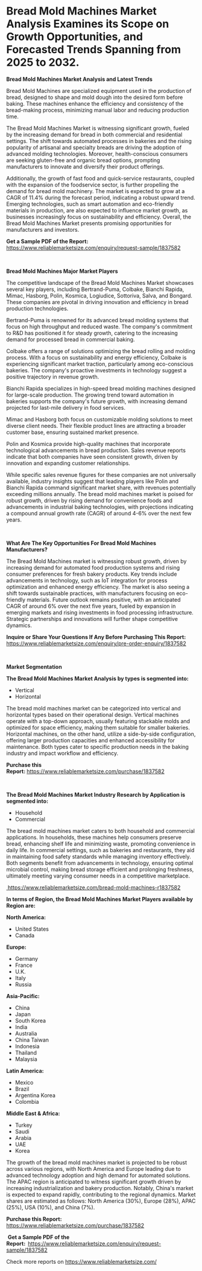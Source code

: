 <p><h1>Bread Mold Machines Market Analysis Examines its Scope on Growth Opportunities, and Forecasted Trends Spanning from 2025 to 2032.</h1></p><p><strong>Bread Mold Machines Market Analysis and Latest Trends</strong></p>
<p><p>Bread Mold Machines are specialized equipment used in the production of bread, designed to shape and mold dough into the desired form before baking. These machines enhance the efficiency and consistency of the bread-making process, minimizing manual labor and reducing production time.</p><p>The Bread Mold Machines Market is witnessing significant growth, fueled by the increasing demand for bread in both commercial and residential settings. The shift towards automated processes in bakeries and the rising popularity of artisanal and specialty breads are driving the adoption of advanced molding technologies. Moreover, health-conscious consumers are seeking gluten-free and organic bread options, prompting manufacturers to innovate and diversify their product offerings.</p><p>Additionally, the growth of fast food and quick-service restaurants, coupled with the expansion of the foodservice sector, is further propelling the demand for bread mold machinery. The market is expected to grow at a CAGR of 11.4% during the forecast period, indicating a robust upward trend. Emerging technologies, such as smart automation and eco-friendly materials in production, are also expected to influence market growth, as businesses increasingly focus on sustainability and efficiency. Overall, the Bread Mold Machines Market presents promising opportunities for manufacturers and investors.</p></p>
<p><strong>Get a Sample PDF of the Report:&nbsp;</strong> <a href="https://www.reliablemarketsize.com/enquiry/request-sample/1837582?utm_campaign=2788&utm_medium=2&utm_source=Github&utm_content=ia&utm_term=28022025&utm_id=bread-mold-machines">https://www.reliablemarketsize.com/enquiry/request-sample/1837582</a></p>
<p>&nbsp;</p>
<p><strong>Bread Mold Machines Major Market Players</strong></p>
<p><p>The competitive landscape of the Bread Mold Machines Market showcases several key players, including Bertrand-Puma, Colbake, Bianchi Rapida, Mimac, Hasborg, Polin, Kosmica, Logiudice, Sottoriva, Salva, and Bongard. These companies are pivotal in driving innovation and efficiency in bread production technologies.</p><p>Bertrand-Puma is renowned for its advanced bread molding systems that focus on high throughput and reduced waste. The company's commitment to R&D has positioned it for steady growth, catering to the increasing demand for processed bread in commercial baking.</p><p>Colbake offers a range of solutions optimizing the bread rolling and molding process. With a focus on sustainability and energy efficiency, Colbake is experiencing significant market traction, particularly among eco-conscious bakeries. The company's proactive investments in technology suggest a positive trajectory in revenue growth.</p><p>Bianchi Rapida specializes in high-speed bread molding machines designed for large-scale production. The growing trend toward automation in bakeries supports the company's future growth, with increasing demand projected for last-mile delivery in food services.</p><p>Mimac and Hasborg both focus on customizable molding solutions to meet diverse client needs. Their flexible product lines are attracting a broader customer base, ensuring sustained market presence.</p><p>Polin and Kosmica provide high-quality machines that incorporate technological advancements in bread production. Sales revenue reports indicate that both companies have seen consistent growth, driven by innovation and expanding customer relationships.</p><p>While specific sales revenue figures for these companies are not universally available, industry insights suggest that leading players like Polin and Bianchi Rapida command significant market share, with revenues potentially exceeding millions annually. The bread mold machines market is poised for robust growth, driven by rising demand for convenience foods and advancements in industrial baking technologies, with projections indicating a compound annual growth rate (CAGR) of around 4-6% over the next few years.</p></p>
<p>&nbsp;</p>
<p><strong>What Are The Key Opportunities For Bread Mold Machines Manufacturers?</strong></p>
<p><p>The Bread Mold Machines market is witnessing robust growth, driven by increasing demand for automated food production systems and rising consumer preferences for fresh bakery products. Key trends include advancements in technology, such as IoT integration for process optimization and enhanced energy efficiency. The market is also seeing a shift towards sustainable practices, with manufacturers focusing on eco-friendly materials. Future outlook remains positive, with an anticipated CAGR of around 6% over the next five years, fueled by expansion in emerging markets and rising investments in food processing infrastructure. Strategic partnerships and innovations will further shape competitive dynamics.</p></p>
<p><strong>Inquire or Share Your Questions If Any Before Purchasing This Report:</strong> <a href="https://www.reliablemarketsize.com/enquiry/pre-order-enquiry/1837582?utm_campaign=2788&utm_medium=2&utm_source=Github&utm_content=ia&utm_term=28022025&utm_id=bread-mold-machines">https://www.reliablemarketsize.com/enquiry/pre-order-enquiry/1837582</a></p>
<p>&nbsp;</p>
<p><strong>Market Segmentation</strong></p>
<p><strong>The Bread Mold Machines Market Analysis by types is segmented into:</strong></p>
<p><ul><li>Vertical</li><li>Horizontal</li></ul></p>
<p><p>The bread mold machines market can be categorized into vertical and horizontal types based on their operational design. Vertical machines operate with a top-down approach, usually featuring stackable molds and optimized for space efficiency, making them suitable for smaller bakeries. Horizontal machines, on the other hand, utilize a side-by-side configuration, offering larger production capacities and enhanced accessibility for maintenance. Both types cater to specific production needs in the baking industry and impact workflow and efficiency.</p></p>
<p><strong>Purchase this Report:&nbsp;</strong><a href="https://www.reliablemarketsize.com/purchase/1837582?utm_campaign=2788&utm_medium=2&utm_source=Github&utm_content=ia&utm_term=28022025&utm_id=bread-mold-machines">https://www.reliablemarketsize.com/purchase/1837582</a></p>
<p>&nbsp;</p>
<p><strong>The Bread Mold Machines Market Industry Research by Application is segmented into:</strong></p>
<p><ul><li>Household</li><li>Commercial</li></ul></p>
<p><p>The bread mold machines market caters to both household and commercial applications. In households, these machines help consumers preserve bread, enhancing shelf life and minimizing waste, promoting convenience in daily life. In commercial settings, such as bakeries and restaurants, they aid in maintaining food safety standards while managing inventory effectively. Both segments benefit from advancements in technology, ensuring optimal microbial control, making bread storage efficient and prolonging freshness, ultimately meeting varying consumer needs in a competitive marketplace.</p></p>
<p><a href="https://www.reliablemarketsize.com/bread-mold-machines-r1837582?utm_campaign=2788&utm_medium=2&utm_source=Github&utm_content=ia&utm_term=28022025&utm_id=bread-mold-machines">&nbsp;https://www.reliablemarketsize.com/bread-mold-machines-r1837582</a></p>
<p><strong>In terms of Region, the Bread Mold Machines Market Players available by Region are:</strong></p>
<p>
    <p> <strong> North America: </strong>
        <ul>
            <li>United States</li>
            <li>Canada</li>
        </ul>
        </p> 
    <p> <strong> Europe: </strong>
        <ul>
            <li>Germany</li>
            <li>France</li>
            <li>U.K.</li>
            <li>Italy</li>
            <li>Russia</li>
        </ul>
        </p> 
    <p> <strong> Asia-Pacific: </strong>
        <ul>
            <li>China</li>
            <li>Japan</li>
            <li>South Korea</li>
            <li>India</li>
            <li>Australia</li>
            <li>China Taiwan</li>
            <li>Indonesia</li>
            <li>Thailand</li>
            <li>Malaysia</li>
        </ul>
        </p> 
    <p> <strong> Latin America: </strong>
        <ul>
            <li>Mexico</li>
            <li>Brazil</li>
            <li>Argentina Korea</li>
            <li>Colombia</li>
        </ul>
        </p> 
    <p> <strong> Middle East & Africa: </strong>
        <ul>
            <li>Turkey</li>
            <li>Saudi</li>
            <li>Arabia</li>
            <li>UAE</li>
            <li>Korea</li>
        </ul>
    </p>
    </p>
<p><p>The growth of the bread mold machines market is projected to be robust across various regions, with North America and Europe leading due to advanced technology adoption and high demand for automated solutions. The APAC region is anticipated to witness significant growth driven by increasing industrialization and bakery production. Notably, China's market is expected to expand rapidly, contributing to the regional dynamics. Market shares are estimated as follows: North America (30%), Europe (28%), APAC (25%), USA (10%), and China (7%).</p></p>
<p><strong>Purchase this Report: </strong><a href="https://www.reliablemarketsize.com/purchase/1837582?utm_campaign=2788&utm_medium=2&utm_source=Github&utm_content=ia&utm_term=28022025&utm_id=bread-mold-machines">https://www.reliablemarketsize.com/purchase/1837582</a></p>
<p>&nbsp;<strong>Get a Sample PDF of the Report:&nbsp;&nbsp;</strong><a href="https://www.reliablemarketsize.com/enquiry/request-sample/1837582?utm_campaign=2788&utm_medium=2&utm_source=Github&utm_content=ia&utm_term=28022025&utm_id=bread-mold-machines">https://www.reliablemarketsize.com/enquiry/request-sample/1837582</a></p>
<p><strong></strong></p>
<p>Check more reports on <a href="https://www.reliablemarketsize.com/?utm_campaign=2788&utm_medium=2&utm_source=Github&utm_content=ia&utm_term=28022025&utm_id=bread-mold-machines">https://www.reliablemarketsize.com/</a></p>